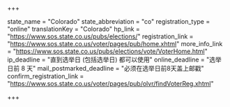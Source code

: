 +++

state_name = "Colorado"
state_abbreviation = "co"
registration_type = "online"
translationKey = "Colorado"
hp_link = "https://www.sos.state.co.us/pubs/elections/"
registration_link = "https://www.sos.state.co.us/voter/pages/pub/home.xhtml"
more_info_link = "https://www.sos.state.co.us/pubs/elections/vote/VoterHome.html"
ip_deadline = "直到选举日 (包括选举日) 都可以使用"
online_deadline = "选举日前 8 天"
mail_postmarked_deadline = "必须在选举日前8天盖上邮戳"
confirm_registration_link = "https://www.sos.state.co.us/voter/pages/pub/olvr/findVoterReg.xhtml"

+++